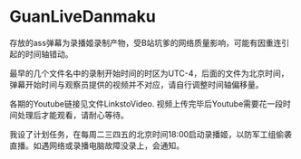 # GuanLiveDanmaku
存放的ass弹幕为录播姬录制产物，受B站坑爹的网络质量影响，可能有因重连引起的时间轴错动。

最早的几个文件名中的录制开始时间的时区为UTC-4，后面的文件为北京时间，弹幕开始时间与观察员提供的视频并不对应，请自行调整时间轴偏移量。

各期的Youtube链接见文件LinkstoVideo. 视频上传完毕后Youtube需要花一段时间处理后才能观看，请耐心等待。

我设了计划任务，在每周二三四五的北京时间18:00启动录播姬，以防军工组偷袭直播。如遇网络或录播电脑故障没录上，会通知。

